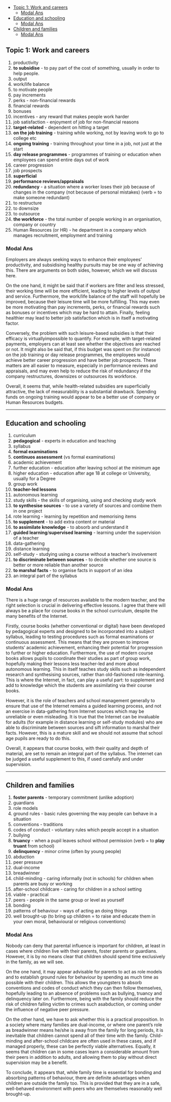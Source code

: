 - [Topic 1: Work and careers](#topic-1-work-and-careers)
  - [Modal Ans](#modal-ans)
- [Education and schooling](#education-and-schooling)
  - [Modal Ans](#modal-ans-1)
- [Children and families](#children-and-families)
  - [Modal Ans](#modal-ans-2)

## Topic 1: Work and careers

1. productivity
2. **to subsidise** - to pay part of the cost of something, usually in order to help people.
3. output
4. work/life balance
5. to motivate people
6. pay increments
7. perks - non-financial rewards
8. financial rewards
9. bonuses
10. incentives - any reward that makes people work harder
11. job satisfaction - enjoyment of job for non-financial reasons
12. **target-related** - dependent on hitting a target
13. **on the job training** - training while working, not by leaving work to go to college etc
14. **ongoing training** - training throughout your time in a job, not just at the start
15. **day release programmes** - programmes of training or education when employees can spend entire days out of work
16. career progression
17. job prospects
18. **superficial**
19. **performance reviews/appraisals**
20. **redundancy** - a situation where a worker loses their job because of changes in the company (not because of personal mistakes) (verb = to make someone redundant)
21. to restructure
22. to downsize
23. to outsource
24. **the workforce** - the total number of people working in an organisation, company or country
25. Human Resources (or HR) - he department in a company which manages recruitment, employment and training

### Modal Ans

Employers are always seeking ways to enhance their employees’ productivity, and subsidising healthy pursuits may be one way of achieving this. There are arguments on both sides, however, which we will discuss here.

On the one hand, it might be said that if workers are fitter and less stressed, their working time will be more efficient, leading to higher levels of output and service. Furthermore, the work/life balance of the staff will hopefully be improved, because their leisure time will be more fulfilling. This may even be more motivating than pay increments, perks, or financial rewards such as bonuses or incentives which may be hard to attain. Finally, feeling healthier may lead to better job satisfaction which is in itself a motivating factor.

Conversely, the problem with such leisure-based subsidies is that their efficacy is virtuallyimpossible to quantify. For example, with target-related payments, employers can at least see whether the objectives are reached or not. It might also be said that, if this budget was spent on (for instance) on the job training or day release programmes, the employees would achieve better career progression and have better job prospects. These matters are all easier to measure, especially in performance reviews and appraisals, and may even help to reduce the risk of redundancy if the company restructures, downsizes or outsources its workforce.

Overall, it seems that, while health-related subsidies are superficially attractive, the lack of measurability is a substantial drawback. Spending funds on ongoing training would appear to be a better use of company or Human Resources budgets.

---

## Education and schooling

1. curriculum
2. **pedagogical** - experts in education and teaching
3. syllabus
4. **formal examinations**
5. **continuos assessment** (vs formal examinations)
6. academic achievement
7. further education - education after leaving school at the minimum age
8. higher education - education after age 18 at college or University, usually for a Degree
9. group work
10. **teacher-led lessons**
11. autonomous learning
12. study skills - the skills of organising, using and checking study work
13. **to synthesise sources** - to use a variety of sources and combine them in one project
14. rote learning - learning by repetition and memorising items
15. **to supplement** - to add extra content or material
16. **to assimilate knowledge** - to absorb and understand it
17. **guided learning**/**supervised learning** - learning under the supervision of a teacher
18. data-gathering
19. distance learning
20. self-study - studying using a course without a teacher’s involvement
21. **to discriminate between sources** - to decide whether one source is better or more reliable than another source
22. **to marshal facts** - to organise facts in support of an idea
23. an integral part of the syllabus

### Modal Ans

There is a huge range of resources available to the modern teacher, and the right selection is crucial in delivering effective lessons. I agree that there will always be a place for course books in the school curriculum, despite the many benefits of the Internet.

Firstly, course books (whether conventional or digital) have been developed by pedagogical experts and designed to be incorporated into a subject syllabus, leading to testing procedures such as formal examinations or continuous assessment. This means that they are proven to improve students’ academic achievement, enhancing their potential for progression to further or higher education. Furthermore, the use of modern course books allows pupils to coordinate their studies as part of group work, hopefully making their lessons less teacher-led and more about autonomous learning. This in itself teaches study skills such as independent research and synthesising sources, rather than old-fashioned rote-learning. This is where the Internet, in fact, can play a useful part: to supplement and add to knowledge which the students are assimilating via their course books.

However, it is the role of teachers and school management generally to ensure that use of the Internet remains a guided learning process, and not an exercise in data-gathering from Internet sources which may be unreliable or even misleading.
It is true that the Internet can be invaluable for adults (for example in distance learning or self-study modules) who are able to discriminate between sources and sift information to marshal their facts. However, this is a mature skill and we should not assume that school age pupils are ready to do this.

Overall, it appears that course books, with their quality and depth of material, are set to remain an integral part of the syllabus. The internet can be judged a useful supplement to this, if used carefully and under supervision.

---

## Children and families

1. **foster parents** - temporary commitment (unlike adoption)
2. guardians
3. role models
4. ground rules - basic rules governing the way people can behave in a situation
5. conventions - traditions
6. codes of conduct - voluntary rules which people accept in a situation
7. bullying
8. **truancy** - when a pupil leaves school without permission (verb = to **play truant** from school)
9. **delinquency** - minor crime (often by young people)
10. abduction
11. peer pressure
12. dual-income
13. breadwinner
14. child-minding - caring informally (not in schools) for children when parents are busy or working
15. after-school childcare - caring for children in a school setting
16. viable - practical
17. peers - people in the same group or level as yourself
18. bonding
19. patterns of behaviour - ways of acting an doing things
20. well brought-up (to bring up children = to raise and educate them in your own moral, behavioural or religious conventions)

### Modal Ans

Nobody can deny that parental influence is important for children, at least in cases where children live with their parents, foster parents or guardians. However, it is by no means clear that children should spend time exclusively in the family, as we will see.

On the one hand, it may appear advisable for parents to act as role models and to establish ground rules for behaviour by spending as much time as possible with their children. This allows the youngsters to absorb conventions and codes of conduct which they can then follow themselves, hopefully leading to an absence of problems such as bullying, truancy and delinquency later on. Furthermore, being with the family should reduce the risk of children falling victim to crimes such asabduction, or coming under the influence of negative peer pressure.

On the other hand, we have to ask whether this is a practical proposition. In a society where many families are dual-income, or where one parent’s role as breadwinner means he/she is away from the family for long periods, it is inevitable that children cannot spend all of their time with the family. Child-minding and after-school childcare are often used in these cases, and if managed properly, these can be perfectly viable alternatives. Equally, it seems that children can in some cases learn a considerable amount from their peers in addition to adults, and allowing them to play without direct supervision may be a benefit.

To conclude, it appears that, while family time is essential for bonding and absorbing patterns of behaviour, there are definite advantages when children are outside the family too. This is provided that they are in a safe, well-behaved environment with peers who are themselves reasonably well brought-up.
